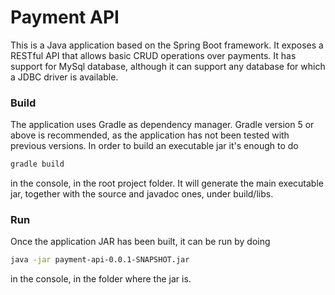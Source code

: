 # Payment API

This is a Java application based on the Spring Boot framework. It exposes a RESTful API that allows basic CRUD operations over payments.
It has support for MySql database, although it can support any database for which a JDBC driver is available.

### Build
The application uses Gradle as dependency manager. Gradle version 5 or above is recommended, as the application has not been tested with previous versions.
In order to build an executable jar it's enough to do 
```bash
gradle build
``` 
in the console, in the root project folder. It will generate the main executable jar, together with the source and javadoc ones, under build/libs.

### Run
Once the application JAR has been built, it can be run by doing 
```bash
java -jar payment-api-0.0.1-SNAPSHOT.jar
```
in the console, in the folder where the jar is.